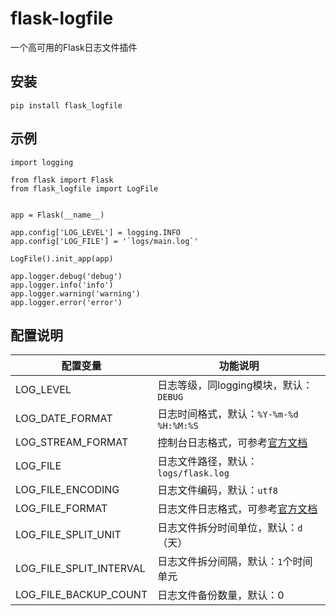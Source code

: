 # flask-logfile

一个高可用的Flask日志文件插件

## 安装

```
pip install flask_logfile
```

## 示例

```
import logging

from flask import Flask
from flask_logfile import LogFile


app = Flask(__name__)

app.config['LOG_LEVEL'] = logging.INFO
app.config['LOG_FILE'] = '`logs/main.log`'

LogFile().init_app(app)

app.logger.debug('debug')
app.logger.info('info')
app.logger.warning('warning')
app.logger.error('error')
```

## 配置说明

| 配置变量                | 功能说明                                                                                               |
| ----------------------- | ------------------------------------------------------------------------------------------------------ |
| LOG_LEVEL               | 日志等级，同logging模块，默认：`DEBUG`                                                               |
| LOG_DATE_FORMAT         | 日志时间格式，默认：`%Y-%m-%d %H:%M:%S`                                                              |
| LOG_STREAM_FORMAT       | 控制台日志格式，可参考[官方文档](https://docs.python.org/3.7/library/logging.html#logrecord-attributes)   |
| LOG_FILE                | 日志文件路径，默认：`logs/flask.log`                                                                 |
| LOG_FILE_ENCODING       | 日志文件编码，默认：`utf8`                                                                           |
| LOG_FILE_FORMAT         | 日志文件日志格式，可参考[官方文档](https://docs.python.org/3.7/library/logging.html#logrecord-attributes) |
| LOG_FILE_SPLIT_UNIT     | 日志文件拆分时间单位，默认：`d`（天）                                                                |
| LOG_FILE_SPLIT_INTERVAL | 日志文件拆分间隔，默认：`1`个时间单元                                                                |
| LOG_FILE_BACKUP_COUNT   | 日志文件备份数量，默认：0                                                                              |
